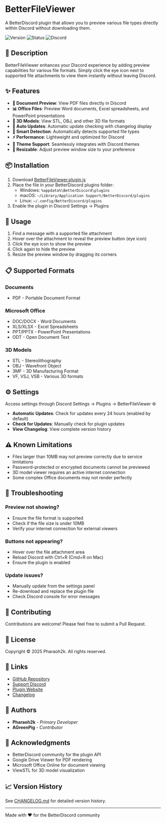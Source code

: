 # BetterFileViewer

A BetterDiscord plugin that allows you to preview various file types directly within Discord without downloading them.

![Version](https://img.shields.io/badge/version-3.0.0-blue.svg)
![Status](https://img.shields.io/badge/status-active-success.svg)
![Discord](https://img.shields.io/badge/discord-BetterDiscord-7289DA.svg)

## 📖 Description

BetterFileViewer enhances your Discord experience by adding preview capabilities for various file formats. Simply click the eye icon next to supported file attachments to view them instantly without leaving Discord.

## ✨ Features

- **📄 Document Preview**: View PDF files directly in Discord
- **📊 Office Files**: Preview Word documents, Excel spreadsheets, and PowerPoint presentations
- **🎨 3D Models**: View STL, OBJ, and other 3D file formats
- **🔄 Auto Updates**: Automatic update checking with changelog display
- **🎯 Smart Detection**: Automatically detects supported file types
- **⚡ Performance**: Lightweight and optimized for Discord
- **🎨 Theme Support**: Seamlessly integrates with Discord themes
- **📏 Resizable**: Adjust preview window size to your preference

## 📦 Installation

1. Download [BetterFileViewer.plugin.js](https://raw.githubusercontent.com/Pharaoh2k/BetterDiscordStuff/refs/heads/main/Plugins/BetterFileViewer/BetterFileViewer.plugin.js)
2. Place the file in your BetterDiscord plugins folder:
   - Windows: `%appdata%\BetterDiscord\plugins`
   - macOS: `~/Library/Application Support/BetterDiscord/plugins`
   - Linux: `~/.config/BetterDiscord/plugins`
3. Enable the plugin in Discord Settings → Plugins

## 🚀 Usage

1. Find a message with a supported file attachment
2. Hover over the attachment to reveal the preview button (eye icon)
3. Click the eye icon to show the preview
4. Click again to hide the preview
5. Resize the preview window by dragging its corners

## 📋 Supported Formats

### Documents
- PDF - Portable Document Format

### Microsoft Office
- DOC/DOCX - Word Documents
- XLS/XLSX - Excel Spreadsheets
- PPT/PPTX - PowerPoint Presentations
- ODT - Open Document Text

### 3D Models
- STL - Stereolithography
- OBJ - Wavefront Object
- 3MF - 3D Manufacturing Format
- VF, VSJ, VSB - Various 3D formats

## ⚙️ Settings

Access settings through Discord Settings → Plugins → BetterFileViewer ⚙️

- **Automatic Updates**: Check for updates every 24 hours (enabled by default)
- **Check for Updates**: Manually check for plugin updates
- **View Changelog**: View complete version history

## ⚠️ Known Limitations

- Files larger than 10MB may not preview correctly due to service limitations
- Password-protected or encrypted documents cannot be previewed
- 3D model viewer requires an active internet connection
- Some complex Office documents may not render perfectly

## 🔧 Troubleshooting

### Preview not showing?
- Ensure the file format is supported
- Check if the file size is under 10MB
- Verify your internet connection for external viewers

### Buttons not appearing?
- Hover over the file attachment area
- Reload Discord with Ctrl+R (Cmd+R on Mac)
- Ensure the plugin is enabled

### Update issues?
- Manually update from the settings panel
- Re-download and replace the plugin file
- Check Discord console for error messages

## 🤝 Contributing

Contributions are welcome! Please feel free to submit a Pull Request.

## 📝 License

Copyright © 2025 Pharaoh2k. All rights reserved.

## 🔗 Links

- [GitHub Repository](https://github.com/Pharaoh2k/BetterDiscordStuff)
- [Support Discord](https://discord.gg/JsqBVSCugb)
- [Plugin Website](https://pharaoh2k.github.io/BetterDiscordStuff/)
- [Changelog](https://raw.githubusercontent.com/Pharaoh2k/BetterDiscordStuff/refs/heads/main/Plugins/BetterFileViewer/CHANGELOG.md)

## 👥 Authors

- **Pharaoh2k** - *Primary Developer*
- **AGreenPig** - *Contributor*

## 🙏 Acknowledgments

- BetterDiscord community for the plugin API
- Google Drive Viewer for PDF rendering
- Microsoft Office Online for document viewing
- ViewSTL for 3D model visualization

## 📈 Version History

See [CHANGELOG.md](https://raw.githubusercontent.com/Pharaoh2k/BetterDiscordStuff/refs/heads/main/Plugins/BetterFileViewer/CHANGELOG.md) for detailed version history.

---

Made with ❤️ for the BetterDiscord community
